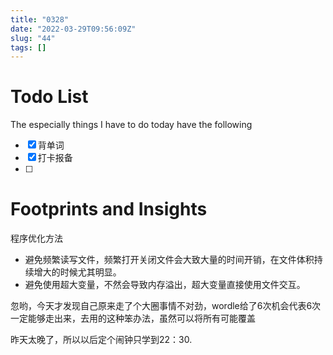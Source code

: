 ```yaml
---
title: "0328"
date: "2022-03-29T09:56:09Z"
slug: "44"
tags: []
---
```

# Todo List

The especially things I have to do today have the following

- [x] 背单词
- [x] 打卡报备
- [ ]

# Footprints and Insights

程序优化方法

- 避免频繁读写文件，频繁打开关闭文件会大致大量的时间开销，在文件体积持续增大的时候尤其明显。
- 避免使用超大变量，不然会导致内存溢出，超大变量直接使用文件交互。

忽哟，今天才发现自己原来走了个大圈事情不对劲，wordle给了6次机会代表6次一定能够走出来，去用的这种笨办法，虽然可以将所有可能覆盖

昨天太晚了，所以以后定个闹钟只学到22：30.
